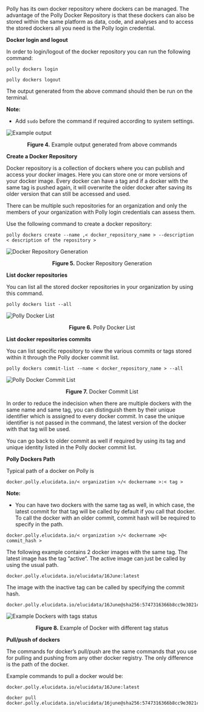 Polly has its own docker repository where dockers can be managed. The advantage of the Polly Docker Repository is that these dockers can also be stored within the same platform as data, code, and analyses and to access the stored dockers all you need is the Polly login credential.

**Docker login and logout**

In order to login/logout of the docker repository you can run the following command:

<pre><code>polly dockers login</code></pre>
<pre><code>polly dockers logout</code></pre>

The output generated from the above command should then be run on the terminal.

**Note:**

*   Add `sudo` before the command if required according to system settings.

![Example output](../img/PollyCLI/Exampleoutput.png) <center>**Figure 4.** Example output generated from above commands</center>

**Create a Docker Repository**

Docker repository is a collection of dockers where you can publish and access your docker images. Here you can store one or more versions of your docker image. Every docker can have a tag and if a docker with the same tag is pushed again, it will overwrite the older docker after saving its older version that can still be accessed and used.

There can be multiple such repositories for an organization and only the members of your organization with Polly login credentials can assess them.

Use the following command to create a docker repository:

<pre><code>polly dockers create --name ,< docker_repository_name > --description < description of the repository ></code></pre>

![Docker Repository Generation](../img/PollyCLI/dockerrepogeneration.png) <center>**Figure 5.** Docker Repository Generation</center>


**List docker repositories**

You can list all the stored docker repositories in your organization by using this command. 

<pre><code>polly dockers list --all</code></pre>

![Polly Docker List](../img/PollyCLI/dockerlist.png) <center>**Figure 6.** Polly Docker List</center>


**List docker repositories commits**

You can list specific repository to view the various commits or tags stored within it through the Polly docker commit list. 

<pre><code>polly dockers commit-list --name < docker_repository_name > --all</code></pre>

![Polly Docker Commit List](../img/PollyCLI/dockercommit.png) <center>**Figure 7.** Docker Commit List</center>

In order to reduce the indecision when there are multiple dockers with the same name and same tag, you can distinguish them by their unique identifier which is assigned to every docker commit. In case the unique identifier is not passed in the command, the latest version of the docker with that tag will be used.

You can go back to older commit as well if required by using its tag and unique identity listed in the Polly docker commit list.


**Polly Dockers Path**

Typical path of a docker on Polly is 

<pre><code>docker.polly.elucidata.io/< organization >/< dockername >:< tag ></code></pre>

**Note:**

*    You can have two dockers with the same tag as well, in which case, the latest commit for that tag will be called by default if you call that docker. To call the docker with an older commit, commit hash will be required to specify in the path. 

<pre><code>docker.polly.elucidata.io/< organization >/< dockername >@< commit_hash ></code></pre>

The following example contains 2 docker images with the same tag. The latest image has the tag “active“. The active image can just be called by using the usual path. 

<pre><code>docker.polly.elucidata.io/elucidata/16June:latest</code></pre>

The image with the inactive tag can be called by specifying the commit hash.

<pre><code>docker.polly.elucidata.io/elucidata/16June@sha256:5747316366b8cc9e3021cd7286f42b2d6d81e3d743e2ab571f55bcd5df788cc8</code></pre>

![Example Dockers with tags status](../img/PollyCLI/Exampletags.png) <center>**Figure 8.** Example of Docker with different tag status</center>

**Pull/push of dockers**

The commands for docker’s pull/push are the same commands that you use for pulling and pushing from any other docker registry. The only difference is the path of the docker.

Example commands to pull a docker would be:

<pre><code>docker.polly.elucidata.io/elucidata/16June:latest</code></pre>

<pre><code>docker pull docker.polly.elucidata.io/elucidata/16june@sha256:5747316366b8cc9e3021cd7286f42b2d6d81e3d743e2ab571f55bcd5df788cc8</code></pre>
